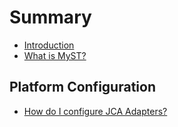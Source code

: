 # Summary

* [Introduction](README.md)
* [What is MyST?](what-is-myst.md)

## Platform Configuration

* [How do I configure JCA Adapters?](platform-configuration/configure-jca-adapters.md)

